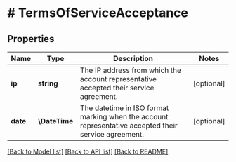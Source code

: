 # # TermsOfServiceAcceptance

## Properties

Name | Type | Description | Notes
------------ | ------------- | ------------- | -------------
**ip** | **string** | The IP address from which the account representative accepted their service agreement. | [optional]
**date** | **\DateTime** | The datetime in ISO format marking when the account representative accepted their service agreement. | [optional]

[[Back to Model list]](../../README.md#models) [[Back to API list]](../../README.md#endpoints) [[Back to README]](../../README.md)

